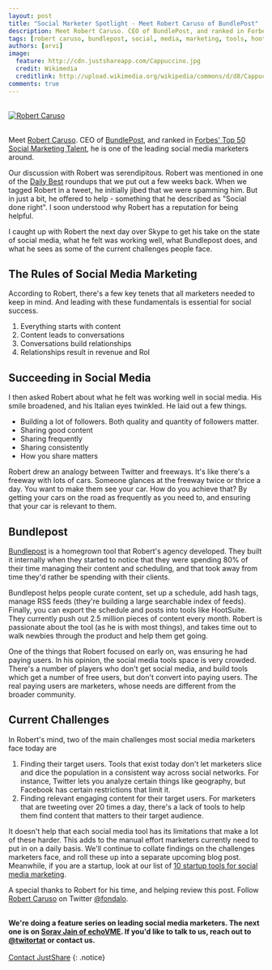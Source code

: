 ```yaml
---
layout: post
title: "Social Marketer Spotlight - Meet Robert Caruso of BundlePost"
description: Meet Robert Caruso. CEO of BundlePost, and ranked in Forbes Top 50 Social Marketing Talent, he is one of the leading social media marketers around.
tags: [robert caruso, bundlepost, social, media, marketing, tools, hootsuite, forbes, success, sharing, twitter, facebook, interview]
authors: [arvi]
image:
  feature: http://cdn.justshareapp.com/Cappuccino.jpg
  credit: Wikimedia
  creditlink: http://upload.wikimedia.org/wikipedia/commons/d/d8/Cappuccino_in_Tokio.jpg
comments: true
---
```


<div class="article-author-main border-box">
	<br>
    <a href="https://twitter.com/fondalo"><img src="http://cdn.justshareapp.com/robert.jpeg" class="bio-photo large" alt="Robert Caruso"></a>
    <br><br>
</div>


Meet [Robert Caruso](http://twitter.com/fondalo). CEO of [BundlePost](http://www.bundlepost.com), and ranked in [Forbes' Top 50 Social Marketing Talent](http://snip.ly/6sd/#http://forbes.com/sites/meghanbiro/2014/05/08/recognizing-the-worlds-top-40-social-marketing-talent/), he is one of the leading social media marketers around. 

Our discussion with Robert was serendipitous. Robert was mentioned in one of the [Daily Best](http://jshr.in/t0ps0c) roundups that we put out a few weeks back. When we tagged Robert in a tweet, he initially jibed that we were spamming him. But in just a bit, he offered to help - something that he described as "Social done right". I soon understood why Robert has a reputation for being helpful.

I caught up with Robert the next day over Skype to get his take on the state of social media, what he felt was working well, what Bundlepost does, and what he sees as some of the current challenges people face. 

## The Rules of Social Media Marketing

According to Robert, there's a few key tenets that all marketers needed to keep in mind. And leading with these fundamentals is essential for social success.

1. Everything starts with content
2. Content leads to conversations
3. Conversations build relationships
4. Relationships result in revenue and RoI

## Succeeding in Social Media


I then asked Robert about what he felt was working well in social media. His smile broadened, and his Italian eyes twinkled. He laid out a few things.

- Building a lot of followers. Both quality and quantity of followers matter.
- Sharing good content
- Sharing frequently
- Sharing consistently
- How you share matters

Robert drew an analogy between Twitter and freeways. It's like there's a freeway with lots of cars. Someone glances at the freeway twice or thrice a day. You want to make them see your car. How do you achieve that? By getting your cars on the road as frequently as you need to, and ensuring that your car is relevant to them.

## Bundlepost

[Bundlepost](http://www.bundlepost.com) is a homegrown tool that Robert's agency developed. They built it internally when they started to notice that they were spending 80% of their time managing their content and scheduling, and that took away from time they'd rather be spending with their clients. 

Bundlepost helps people curate content, set up a schedule, add hash tags, manage RSS feeds (they're building a large searchable index of feeds). Finally, you can export the schedule and posts into tools like HootSuite. They currently push out 2.5 million pieces of content every month. Robert is passionate about the tool (as he is with most things), and takes time out to walk newbies through the product and help them get going.

One of the things that Robert focused on early on, was ensuring he had paying users. In his opinion, the social media tools space is very crowded. There's a number of players who don't get social media, and build tools which get a number of free users, but don't convert into paying users. The real paying users are marketers, whose needs are different from the broader community.

## Current Challenges

In Robert's mind, two of the main challenges most social media marketers face today are

1. Finding their target users. Tools that exist today don't let marketers slice and dice the population in a consistent way across social networks. For instance, Twitter lets you analyze certain things like geography, but Facebook has certain restrictions that limit it.
2. Finding relevant engaging content for their target users. For marketers that are tweeting over 20 times a day, there's a lack of tools to help them find content that matters to their target audience.

It doesn't help that each social media tool has its limitations that make a lot of these harder. This adds to the manual effort marketers currently need to put in on a daily basis. We'll continue to collate findings on the challenges marketers face, and roll these up into a separate upcoming blog post. Meanwhile, if you are a startup, look at our list of [10 startup tools for social media marketing](http://blog.justshareapp.com/10-best-startup-tools-for-social-media-marketing/).


A special thanks to Robert for his time, and helping review this post. Follow [Robert Caruso](http://twitter.com/fondalo) on Twitter [@fondalo](http://twitter.com/fondalo). 

**<br>We're doing a feature series on leading social media marketers. The next one is on [Sorav Jain of echoVME](https://twitter.com/SoravJain). If you'd like to talk to us, reach out to [@twitortat](https://twitter.com/twitortat) or contact us.** <br><br> <a class="btn btn-success" href="mailto:hello@justshareapp.com">Contact JustShare</a>
{: .notice}
